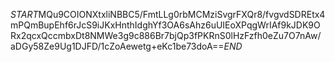 $START$MQu9COIONXtxliNBBC5/FmtLLg0rbMCMziSvgrFXQr8/fvgvdSDREtx4mPQmBupEhf6rJcS9iJKxHnthIdghYf3OA6sAhz6uUIEoXPqgWrIAf9kJDK9ORx2qcxQccmbxDt8NMWe3g9c886Br7bjQp3fPKRnS0lHzFzfh0eZu7O7nAw/aDGy58Ze9Ug1DJFD/1cZoAewetg+eKc1be73doA==$END$